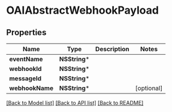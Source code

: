 # OAIAbstractWebhookPayload

## Properties
Name | Type | Description | Notes
------------ | ------------- | ------------- | -------------
**eventName** | **NSString*** |  | 
**webhookId** | **NSString*** |  | 
**messageId** | **NSString*** |  | 
**webhookName** | **NSString*** |  | [optional] 

[[Back to Model list]](../README#documentation-for-models) [[Back to API list]](../README#documentation-for-api-endpoints) [[Back to README]](../README)


